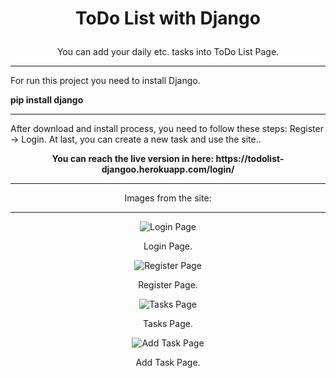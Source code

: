 # <p align = "center"> ToDo List with Django </p>

<p align = "center"> You can add your daily etc. tasks into ToDo List Page.</p>

<hr>
<p>For run this project you need to install Django.</p>

<b>pip install django</b>
<hr>

<p>After download and install process, you need to follow these steps: Register -> Login. At last, you can create a new task and use the site..</p>
<p align = "center"><b> You can reach the live version in here: https://todolist-djangoo.herokuapp.com/login/ </b></p>

<hr>

<p align = "center"> Images from the site:</p>

<hr>

<p align="center">
  <img src="https://user-images.githubusercontent.com/70581331/197388097-dd58308d-3e40-414c-b006-07b467bef10f.png" alt="Login Page"/>
</p>
<p align = "center"> Login Page.</p>
<p align="center">
  <img src="https://user-images.githubusercontent.com/70581331/197388139-df54706c-a150-4662-aec2-2d3244b47c6c.png" alt="Register Page"/>
</p>
<p align = "center"> Register Page.</p>
<p align="center">
  <img src="https://user-images.githubusercontent.com/70581331/197388147-cffa96fc-7b7f-46e0-bb5d-e33fd9578a94.png" alt="Tasks Page"/>
</p>
<p align = "center"> Tasks Page.</p>
<p align="center">
  <img src="https://user-images.githubusercontent.com/70581331/197388162-8f56b4f0-d895-419f-9936-922d993a4c31.png" alt="Add Task Page"/>
</p>
<p align = "center"> Add Task Page.</p>

